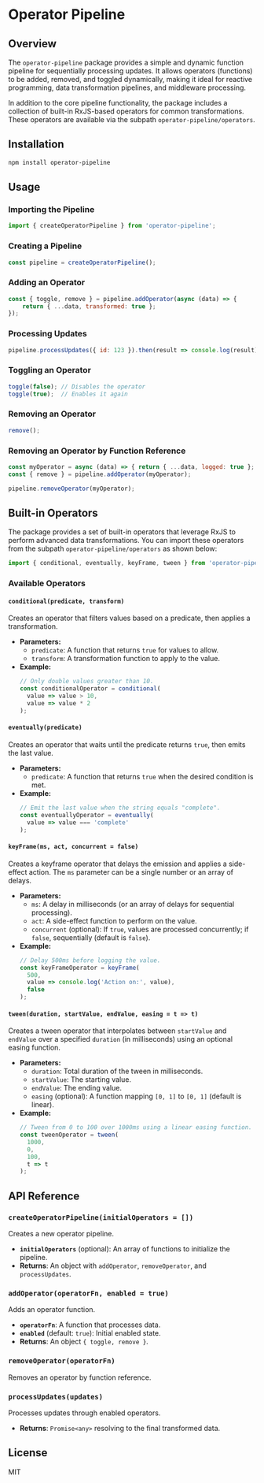 # Operator Pipeline

## Overview
The `operator-pipeline` package provides a simple and dynamic function pipeline for sequentially processing updates. It allows operators (functions) to be added, removed, and toggled dynamically, making it ideal for reactive programming, data transformation pipelines, and middleware processing.

In addition to the core pipeline functionality, the package includes a collection of built-in RxJS-based operators for common transformations. These operators are available via the subpath `operator-pipeline/operators`.

## Installation
```sh
npm install operator-pipeline
```

## Usage

### Importing the Pipeline
```js
import { createOperatorPipeline } from 'operator-pipeline';
```

### Creating a Pipeline
```js
const pipeline = createOperatorPipeline();
```

### Adding an Operator
```js
const { toggle, remove } = pipeline.addOperator(async (data) => {
    return { ...data, transformed: true };
});
```

### Processing Updates
```js
pipeline.processUpdates({ id: 123 }).then(result => console.log(result));
```

### Toggling an Operator
```js
toggle(false); // Disables the operator
toggle(true);  // Enables it again
```

### Removing an Operator
```js
remove();
```

### Removing an Operator by Function Reference
```js
const myOperator = async (data) => { return { ...data, logged: true }; };
const { remove } = pipeline.addOperator(myOperator);

pipeline.removeOperator(myOperator);
```

## Built-in Operators

The package provides a set of built-in operators that leverage RxJS to perform advanced data transformations. You can import these operators from the subpath `operator-pipeline/operators` as shown below:

```js
import { conditional, eventually, keyFrame, tween } from 'operator-pipeline/operators';
```

### Available Operators

#### `conditional(predicate, transform)`
Creates an operator that filters values based on a predicate, then applies a transformation.
- **Parameters:**
    - `predicate`: A function that returns `true` for values to allow.
    - `transform`: A transformation function to apply to the value.
- **Example:**
  ```js
  // Only double values greater than 10.
  const conditionalOperator = conditional(
    value => value > 10,
    value => value * 2
  );
  ```

#### `eventually(predicate)`
Creates an operator that waits until the predicate returns `true`, then emits the last value.
- **Parameters:**
    - `predicate`: A function that returns `true` when the desired condition is met.
- **Example:**
  ```js
  // Emit the last value when the string equals "complete".
  const eventuallyOperator = eventually(
    value => value === 'complete'
  );
  ```

#### `keyFrame(ms, act, concurrent = false)`
Creates a keyframe operator that delays the emission and applies a side-effect action. The `ms` parameter can be a single number or an array of delays.
- **Parameters:**
    - `ms`: A delay in milliseconds (or an array of delays for sequential processing).
    - `act`: A side-effect function to perform on the value.
    - `concurrent` (optional): If `true`, values are processed concurrently; if `false`, sequentially (default is `false`).
- **Example:**
  ```js
  // Delay 500ms before logging the value.
  const keyFrameOperator = keyFrame(
    500,
    value => console.log('Action on:', value),
    false
  );
  ```

#### `tween(duration, startValue, endValue, easing = t => t)`
Creates a tween operator that interpolates between `startValue` and `endValue` over a specified `duration` (in milliseconds) using an optional easing function.
- **Parameters:**
    - `duration`: Total duration of the tween in milliseconds.
    - `startValue`: The starting value.
    - `endValue`: The ending value.
    - `easing` (optional): A function mapping `[0, 1]` to `[0, 1]` (default is linear).
- **Example:**
  ```js
  // Tween from 0 to 100 over 1000ms using a linear easing function.
  const tweenOperator = tween(
    1000,
    0,
    100,
    t => t
  );
  ```

## API Reference

### `createOperatorPipeline(initialOperators = [])`
Creates a new operator pipeline.
- **`initialOperators`** (optional): An array of functions to initialize the pipeline.
- **Returns**: An object with `addOperator`, `removeOperator`, and `processUpdates`.

### `addOperator(operatorFn, enabled = true)`
Adds an operator function.
- **`operatorFn`**: A function that processes data.
- **`enabled`** (default: `true`): Initial enabled state.
- **Returns**: An object `{ toggle, remove }`.

### `removeOperator(operatorFn)`
Removes an operator by function reference.

### `processUpdates(updates)`
Processes updates through enabled operators.
- **Returns**: `Promise<any>` resolving to the final transformed data.

## License
MIT